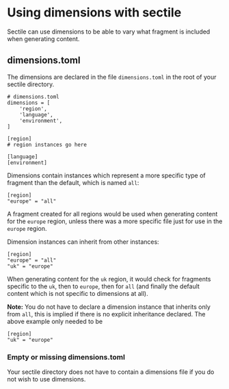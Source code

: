 Using dimensions with sectile
=============================

Sectile can use dimensions to be able to vary what fragment is included when
generating content.


dimensions.toml
---------------

The dimensions are declared in the file `dimensions.toml` in the root of
your sectile directory.

    # dimensions.toml
    dimensions = [
        'region',
        'language',
        'environment',
    ]

    [region]
    # region instances go here

    [language]
    [environment]

Dimensions contain instances which represent a more specific type of fragment
than the default, which is named `all`:

    [region]
    "europe" = "all"

A fragment created for all regions would be used when generating content for
the `europe` region, unless there was a more specific file just for use in
the `europe` region.

Dimension instances can inherit from other instances:

    [region]
    "europe" = "all"
    "uk" = "europe"

When generating content for the `uk` region, it would check for fragments
specific to the `uk`, then to `europe`, then for `all` (and finally the 
default content which is not specific to dimensions at all).

**Note:** You do not have to declare a dimension instance that inherits
only from `all`, this is implied if there is no explicit inheritance declared.
The above example only needed to be

    [region]
    "uk" = "europe"


### Empty or missing dimensions.toml

Your sectile directory does not have to contain a dimensions file if you
do not wish to use dimensions.
